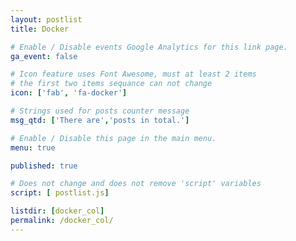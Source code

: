 ```yaml
---
layout: postlist
title: Docker

# Enable / Disable events Google Analytics for this link page.
ga_event: false

# Icon feature uses Font Awesome, must at least 2 items
# the first two items sequance can not change
icon: ['fab', 'fa-docker']

# Strings used for posts counter message
msg_qtd: ['There are','posts in total.']

# Enable / Disable this page in the main menu.
menu: true

published: true

# Does not change and does not remove 'script' variables
script: [ postlist.js]

listdir: [docker_col]
permalink: /docker_col/
---
```


